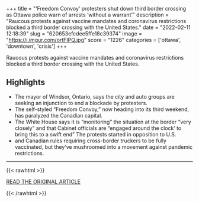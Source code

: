+++
title = "‘Freedom Convoy’ protesters shut down third border crossing as Ottawa police warn of arrests ‘without a warrant’"
description = "Raucous protests against vaccine mandates and coronavirus restrictions blocked a third border crossing with the United States."
date = "2022-02-11 12:18:39"
slug = "620653efcdee5ffe18c39374"
image = "https://i.imgur.com/ortFIPQ.jpg"
score = "1226"
categories = ['ottawa', 'downtown', 'crisis']
+++

Raucous protests against vaccine mandates and coronavirus restrictions blocked a third border crossing with the United States.

## Highlights

- The mayor of Windsor, Ontario, says the city and auto groups are seeking an injunction to end a blockade by protesters.
- The self-styled “Freedom Convoy,” now heading into its third weekend, has paralyzed the Canadian capital.
- The White House says it is “monitoring” the situation at the border “very closely” and that Cabinet officials are “engaged around the clock’ to bring this to a swift end” The protests started in opposition to U.S.
- and Canadian rules requiring cross-border truckers to be fully vaccinated, but they’ve mushroomed into a movement against pandemic restrictions.

---

{{< rawhtml >}}
  <p class="article-category">
    <a target="_blank" href="https://www.washingtonpost.com/world/2022/02/10/canada-freedom-convoy-alberta-ottawa-protests/">READ THE ORIGINAL ARTICLE</a>
  </p>
{{< /rawhtml >}}
